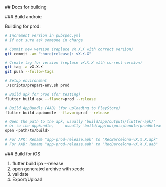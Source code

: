 ## Docs for building

### Build android:

Building for prod:
```bash
# Increment version in pubspec.yml
# If not sure ask someone in charge

# Commit new version (replace vX.X.X with correct version)
git commit -am "chore(release): vX.X.X"

# Create tag for version (replace vX.X.X with correct version)
git tag -a vX.X.X
git push --follow-tags

# Setup environment
./scripts/prepare-env.sh prod

# Build apk for prod (for testing)
flutter build apk --flavor=prod --release

# Build AppBundle (AAB) (for uploading to PlayStore)
flutter build appbundle --flavor=prod --release

# Open the path to the apk, usually "build/app/outputs/flutter-apk/"
# Or to the AppBundle,     usually "build/app/outputs/bundle/prodRelease"
open <path/to/build>

# For APK: Rename "app-prod-release.apk" to "RecBarcelona-vX.X.X.apk"
# For AAB: Rename "app-prod-release.aab" to "RecBarcelona-vX.X.X.aab"
```

### Build for iOS

1. flutter build ipa --release
2. open generated archive with xcode
3. validate
4. Export/Upload